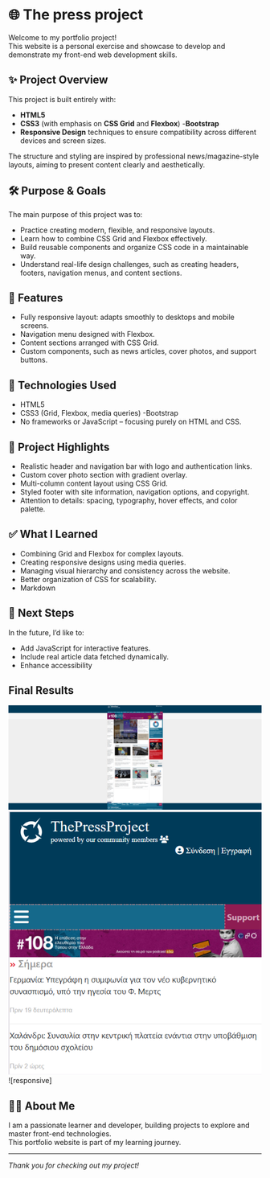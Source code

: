 # 🌐 The press project

Welcome to my portfolio project!  
This website is a personal exercise and showcase to develop and demonstrate my front-end web development skills.

## ✨ **Project Overview**

This project is built entirely with:

- **HTML5**
- **CSS3** (with emphasis on **CSS Grid** and **Flexbox**) -**Bootstrap**
- **Responsive Design** techniques to ensure compatibility across different devices and screen sizes.

The structure and styling are inspired by professional news/magazine-style layouts, aiming to present content clearly and aesthetically.

## 🛠 **Purpose & Goals**

The main purpose of this project was to:

- Practice creating modern, flexible, and responsive layouts.
- Learn how to combine CSS Grid and Flexbox effectively.
- Build reusable components and organize CSS code in a maintainable way.
- Understand real-life design challenges, such as creating headers, footers, navigation menus, and content sections.

## 📱 **Features**

- Fully responsive layout: adapts smoothly to desktops and mobile screens.
- Navigation menu designed with Flexbox.
- Content sections arranged with CSS Grid.
- Custom components, such as news articles, cover photos, and support buttons.

## 🧰 **Technologies Used**

- HTML5
- CSS3 (Grid, Flexbox, media queries)
  -Bootstrap
- No frameworks or JavaScript – focusing purely on HTML and CSS.

## 🎯 **Project Highlights**

- Realistic header and navigation bar with logo and authentication links.
- Custom cover photo section with gradient overlay.
- Multi-column content layout using CSS Grid.
- Styled footer with site information, navigation options, and copyright.
- Attention to details: spacing, typography, hover effects, and color palette.

## ✅ **What I Learned**

- Combining Grid and Flexbox for complex layouts.
- Creating responsive designs using media queries.
- Managing visual hierarchy and consistency across the website.
- Better organization of CSS for scalability.
- Markdown

## 📌 **Next Steps**

In the future, I’d like to:

- Add JavaScript for interactive features.
- Include real article data fetched dynamically.
- Enhance accessibility

## Final Results

![photo of my project](image.png)
![responsive](image-1.png)
![responsive]

## 🙋‍♀️ **About Me**

I am a passionate learner and developer, building projects to explore and master front-end technologies.  
This portfolio website is part of my learning journey.

---

_Thank you for checking out my project!_
